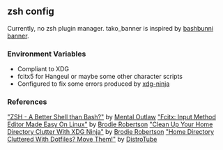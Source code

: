 ## zsh config
Currently, no zsh plugin manager. tako_banner is inspired by [bashbunni banner](https://github.com/bashbunni/dotfiles/blob/main/banner).

### Environment Variables
- Compliant to XDG
- fcitx5 for Hangeul or maybe some other character scripts
- Configured to fix some errors produced by [xdg-ninja](https://github.com/b3nj5m1n/xdg-ninja)

### References
["ZSH - A Better Shell than Bash?"](https://www.youtube.com/watch?v=11o5ExlPqXI) by [Mental Outlaw](https://www.youtube.com/@MentalOutlaw)
["Fcitx: Input Method Editor Made Easy On Linux"](https://www.youtube.com/watch?v=lJoXhS4EUJs&t=453s) by [Brodie Robertson](https://www.youtube.com/@BrodieRobertson)
["Clean Up Your Home Directory Clutter With XDG Ninja"](https://www.youtube.com/watch?v=Tp4fkmJ6qXk&t=334s) by [Brodie Robertson](https://www.youtube.com/@BrodieRobertson)
["Home Directory Cluttered With Dotfiles? Move Them!"](https://www.youtube.com/watch?v=tvPHmyb8AlY&t=347s) by [DistroTube](https://www.youtube.com/@DistroTube)
